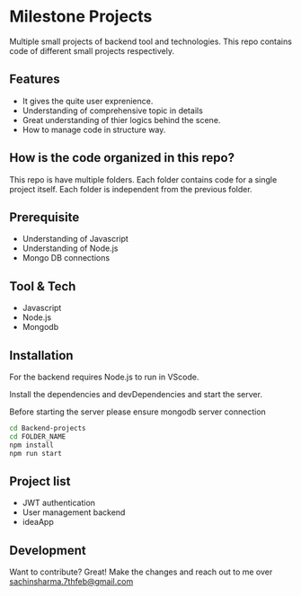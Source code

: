 # Milestone Projects
Multiple small projects of backend tool and technologies. 
This repo contains code of different small projects respectively.

## Features
* It gives the quite user exprenience.
* Understanding of comprehensive topic in details
* Great understanding of thier logics behind the scene.
* How to manage code in structure way.

## How is the code organized in this repo?
This repo is have multiple folders. Each folder contains code for a single project itself. Each folder is independent from the previous folder.

## Prerequisite
- Understanding of Javascript
- Understanding of Node.js
- Mongo DB connections

## Tool & Tech
- Javascript
- Node.js
- Mongodb

## Installation

For the backend 
requires Node.js to run in VScode.

Install the dependencies and devDependencies and start the server.

Before starting the server please ensure mongodb server connection

```sh
cd Backend-projects 
cd FOLDER_NAME
npm install
npm run start
```

## Project list
- JWT authentication
- User management backend
- ideaApp

## Development
Want to contribute? Great! Make the changes and reach out to me over sachinsharma.7thfeb@gmail.com